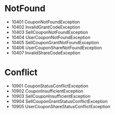# NotFound

* 10401 CouponNotFoundException
* 10402 InvalidGrantCodeException
* 10403 SellCouponNotFoundException
* 10404 UserCouponNotFoundException
* 10405 SellCouponGrantNotFoundException
* 10406 UserCouponShareNotFoundException
* 10407 InvalidShareCodeException

# Conflict

* 10901 CouponStatusConflictException
* 10902 CouponInsufficientException
* 10903 SellCouponInsufficientException
* 10904 SellCouponGrantStatusConflictException
* 10905 UserCouponShareStatusConflictException
